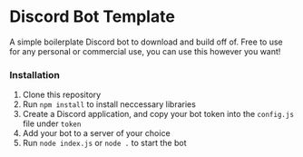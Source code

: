 # Discord Bot Template

A simple boilerplate Discord bot to download and build off of. Free to use for any personal or commercial use, you can use this however you want!

### Installation
1. Clone this repository
2. Run `npm install` to install neccessary libraries
3. Create a Discord application, and copy your bot token into the `config.js` file under `token`
4. Add your bot to a server of your choice
5. Run `node index.js` or `node .` to start the bot
